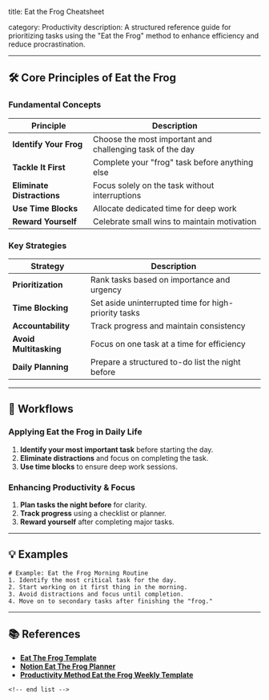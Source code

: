 title: Eat the Frog Cheatsheet

category: Productivity
description: A structured reference guide for prioritizing tasks using the "Eat the Frog" method to enhance efficiency and reduce procrastination.

---

## 🛠️ **Core Principles of Eat the Frog**

### **Fundamental Concepts**

| Principle                        | Description                                               |
| -------------------------------- | --------------------------------------------------------- |
| **Identify Your Frog**     | Choose the most important and challenging task of the day |
| **Tackle It First**        | Complete your "frog" task before anything else            |
| **Eliminate Distractions** | Focus solely on the task without interruptions            |
| **Use Time Blocks**        | Allocate dedicated time for deep work                     |
| **Reward Yourself**        | Celebrate small wins to maintain motivation               |

### **Key Strategies**

| Strategy                     | Description                                          |
| ---------------------------- | ---------------------------------------------------- |
| **Prioritization**     | Rank tasks based on importance and urgency           |
| **Time Blocking**      | Set aside uninterrupted time for high-priority tasks |
| **Accountability**     | Track progress and maintain consistency              |
| **Avoid Multitasking** | Focus on one task at a time for efficiency           |
| **Daily Planning**     | Prepare a structured to-do list the night before     |

---

## 🔄 **Workflows**

### **Applying Eat the Frog in Daily Life**

1. **Identify your most important task** before starting the day.
2. **Eliminate distractions** and focus on completing the task.
3. **Use time blocks** to ensure deep work sessions.

### **Enhancing Productivity & Focus**

1. **Plan tasks the night before** for clarity.
2. **Track progress** using a checklist or planner.
3. **Reward yourself** after completing major tasks.

---

## 💡 **Examples**

```plaintext
# Example: Eat the Frog Morning Routine
1. Identify the most critical task for the day.  
2. Start working on it first thing in the morning.  
3. Avoid distractions and focus until completion.  
4. Move on to secondary tasks after finishing the "frog."  
```

---

## 📚 **References**

- **[Eat The Frog Template](https://www.pdfagile.com/templates/eat-the-frog-template)**
- **[Notion Eat The Frog Planner](https://www.notion.so/templates/eat-the-frog)**
- **[Productivity Method Eat the Frog Weekly Template](https://shevonnepolastre.com/productivity-method-eat-the-frog-weekly-template/)**

```
<!-- end list -->
```
